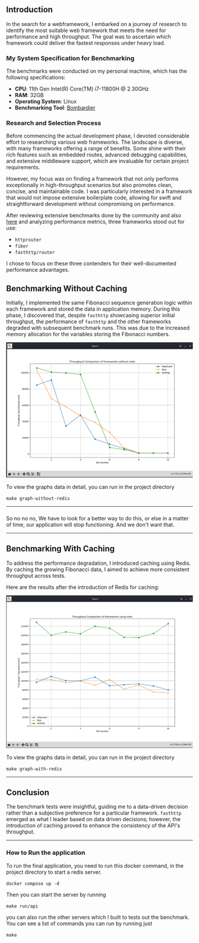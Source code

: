 ## Introduction

In the search for a webframework, I embarked on a journey of research to identify the most suitable web framework that meets the need for performance and high throughput. The goal was to ascertain which framework could deliver the fastest responses under heavy load.

### My System Specification for Benchmarking

The benchmarks were conducted on my personal machine, which has the following specifications:

- **CPU**: 11th Gen Intel(R) Core(TM) i7-11800H @ 2.30GHz
- **RAM**: 32GB
- **Operating System**: Linux
- **Benchmarking Tool**: [Bombardier](https://github.com/codesenberg/bombardier)

### Research and Selection Process

Before commencing the actual development phase, I devoted considerable effort to researching various web frameworks. The landscape is diverse, with many frameworks offering a range of benefits. Some shine with their rich features such as embedded routes, advanced debugging capabilities, and extensive middleware support, which are invaluable for certain project requirements.

However, my focus was on finding a framework that not only performs exceptionally in high-throughput scenarios but also promotes clean, concise, and maintainable code. I was particularly interested in a framework that would not impose extensive boilerplate code, allowing for swift and straightforward development without compromising on performance.

After reviewing extensive benchmarks done by the community and also [here](https://github.com/smallnest/go-web-framework-benchmark) and analyzing performance metrics, three frameworks stood out for use:

- `httprouter`
- `fiber`
- `fasthttp/router`

I chose to focus on these three contenders for their well-documented performance advantages.

## Benchmarking Without Caching

Initially, I implemented the same Fibonacci sequence generation logic within each framework and stored the data in application memory. During this phase, I discovered that, despite `fasthttp` showcasing superior initial throughput, the performance of `fasthttp` and the other frameworks degraded with subsequent benchmark runs. This was due to the increased memory allocation for the variables storing the Fibonacci numbers.

![Performance Graph Without Caching](/images/benchamark.png)

To view the graphs data in detail, you can run in the project directory

```
make graph-without-redis
```

---

###

So no no no, We have to look for a better way to do this, or else in a matter of time, our application will stop functioning. And we don't want that.

---

## Benchmarking With Caching

To address the performance degradation, I introduced caching using Redis. By caching the growing Fibonacci data, I aimed to achieve more consistent throughput across tests.

Here are the results after the introduction of Redis for caching:

![Performance Graph With Caching](/images/bencmark-redis.png)

To view the graphs data in detail, you can run in the project directory

```
make graph-with-redis
```

---

## Conclusion

The benchmark tests were insightful, guiding me to a data-driven decision rather than a subjective preference for a particular framework. `fasthttp` emerged as what I leader based on data driven decisions; however, the introduction of caching proved to enhance the consistency of the API's throughput.

---

### How to Run the application

To run the final application, you need to run this docker command, in the project directory to start a redis server.

```
docker compose up -d
```

Then you can start the server by running

```
make run/api
```

you can also run the other servers which I built to tests out the benchmark.
You can see a list of commands you can run by running just

```
make
```
